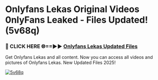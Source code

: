 # Onlyfans Lekas Original Videos 0nlyFans Leaked - Files Updated! (5v68q)

<h3>🔴 CLICK HERE 🌐==►► <a href="https://tinyurl.com/ehrbuxhb" rel="nofollow">Onlyfans Lekas Updated Files</a></h3>

Get Onlyfans Lekas and all content. Now you can access all videos and pictures of Onlyfans Lekas. New Updated Files 2025!

[![5v68q](https://i.imgur.com/lVYEuWS.gif)](https://tinyurl.com/ehrbuxhb)

